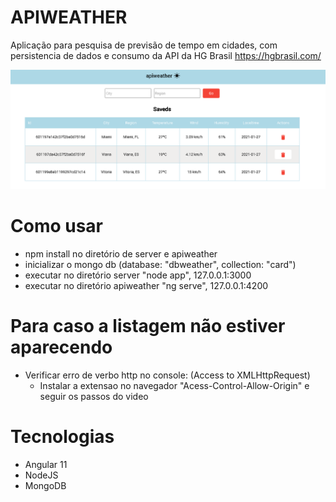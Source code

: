 # APIWEATHER
Aplicação para pesquisa de previsão de tempo em cidades, com persistencia de dados e consumo da API da HG Brasil https://hgbrasil.com/

![Screenshot](APIWEATHER.png)

# Como usar
- npm install no diretório de server e apiweather
- inicializar o mongo db (database: "dbweather", collection: "card")
- executar no diretório server "node app", 127.0.0.1:3000
- executar no diretório apiweather "ng serve", 127.0.0.1:4200

# Para caso a listagem não estiver aparecendo
- Verificar erro de verbo http no console: (Access to XMLHttpRequest)
	- Instalar a extensao no navegador "Acess-Control-Allow-Origin" e seguir os passos do video
	
# Tecnologias
- Angular 11
- NodeJS
- MongoDB
